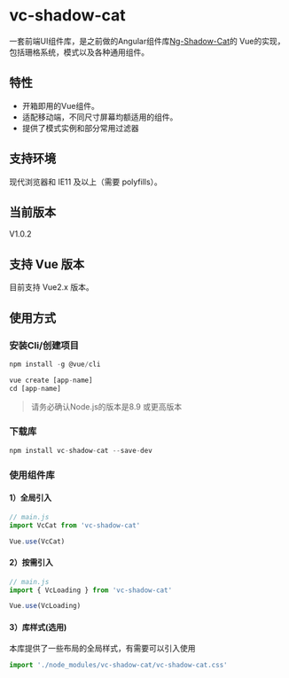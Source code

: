 # vc-shadow-cat
一套前端UI组件库，是之前做的Angular组件库[Ng-Shadow-Cat](http://blueskyawen.com/ng-shadow-cat)的
Vue的实现，包括珊格系统，模式以及各种通用组件。

## 特性
- 开箱即用的Vue组件。
- 适配移动端，不同尺寸屏幕均额适用的组件。
- 提供了模式实例和部分常用过滤器

## 支持环境
现代浏览器和 IE11 及以上（需要 polyfills）。

## 当前版本
V1.0.2

## 支持 Vue 版本
目前支持 Vue2.x 版本。

## 使用方式
### 安装Cli/创建项目

```javascript
npm install -g @vue/cli

vue create [app-name]
cd [app-name]
```
> 请务必确认Node.js的版本是8.9 或更高版本

### 下载库

```javascript
npm install vc-shadow-cat --save-dev
```

### 使用组件库
#### 1）全局引入

```javascript
// main.js
import VcCat from 'vc-shadow-cat'

Vue.use(VcCat)
```

#### 2）按需引入
```javascript
// main.js
import { VcLoading } from 'vc-shadow-cat'

Vue.use(VcLoading)
```

#### 3）库样式(选用)

本库提供了一些布局的全局样式，有需要可以引入使用

```javascript
import './node_modules/vc-shadow-cat/vc-shadow-cat.css'
```
